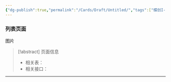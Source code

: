```yaml
---
{"dg-publish":true,"permalink":"/Cards/Draft/Untitled/","tags":["蝶创I-MES/MES/江淮毅昌"]}
---
```




### 列表页面

图片

> [!abstract] 页面信息
> - 相关表：
> - 相关接口：




---

